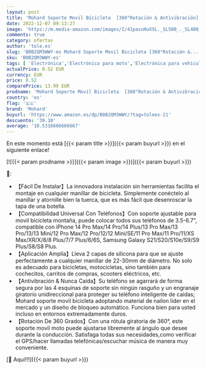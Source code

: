 ```yaml
---
layout: post
title: 'Mohard Soporte Movil Bicicleta  [360°Rotación & Antivibración] Universal Soporte Móvil Moto  Porta movil Bicicleta Compatible con iPhone 14 Pro Max/14 Pro/13 Pro/Samsung & Otros 3.5-6.7" Smartphones'
date: 2022-12-07 09:13:27
image: 'https://m.media-amazon.com/images/I/41pasuHuXSL._SL500_._SL400_.jpg'
comments: true
category: ofertas
author: 'tole.es'
slug: 'B0B2QM3WWY-es Mohard Soporte Movil Bicicleta [360°Rotación &...'
sku: 'B0B2QM3WWY-es'
tags: [ 'Electrónica','Electrónica para moto','Electrónica para vehículos','Soportes para moto','iphone','mohard','🇪🇸', ]
actualPrice: 8.52 EUR
currency: EUR
price: 8.52
comparePrice: 13.99 EUR
prodname: 'Mohard Soporte Movil Bicicleta  [360°Rotación & Antivibración] Universal Soporte Móvil Moto  Porta movil Bicicleta Compatible con iPhone 14 Pro Max/14 Pro/13 Pro/Samsung & Otros 3.5-6.7" Smartphones'
country: 'es'
flag: '🇪🇸'
brand: 'Mohard'
buyurl: 'https://www.amazon.es/dp/B0B2QM3WWY/?tag=tolees-21'
descuento: '39.10'
average: '10.5316666666667'
---
```


En este momento está [{{< param title >}}]({{< param buyurl >}}) en el siguiente enlace!

[![{{< param prodname >}}]({{< param image >}})]({{< param buyurl >}})

🔎:

- 【Fácil De Instalar】La innovadora instalación sin herramientas facilita el montaje en cualquier manillar de bicicleta. Simplemente conéctelo al manillar y atornille bien la tuerca, que es más fácil que desenroscar la tapa de una botella.
- 【Compatibilidad Universal Con Teléfonos】Con soporte ajustable para movil bicicleta montaña, puede colocar todos sus teléfonos de 3.5-6.7", compatible con iPhone 14 Pro Max/14 Pro/14 Plus/13 Pro Max/13 Pro/13/13 Mini/12 Pro Max/12 Pro/12/12 Mini/SE/11 Pro Max/11 Pro/11/XS Max/XR/X/8/8 Plus/7/7 Plus/6/6S, Samsung Galaxy S21/S20/S10e/S9/S9 Plus/S8/S8 Plus.
- 【Aplicación Amplia】Lleva 2 capas de silicona para que se ajuste perfectamente a cualquier manillar de 22-30mm de diámetro. No solo es adecuado para bicicletas, motocicletas, sino también para cochecitos, carritos de compras, scooters eléctricos, etc.
- 【Antivibración & Nunca Caída】Su teléfono se agarrará de forma segura por las 4 esquinas de soporte sin ningún rasguño y un engranaje giratorio unidireccional para proteger su teléfono inteligente de caídas; Mohard soporte movil bicicleta adoptando material de nailon líder en el mercado y un diseño de bloqueo automático. Funciona bien para usted incluso en entornos extremadamente duros.
- 【Rotación De 360 Grados】Con una rótula giratoria de 360°, este soporte movil moto puede ajustarse libremente al ángulo que desee durante la conducción. Satisfaga todas sus necesidades,como verificar el GPS/hacer llamadas telefónicas/escuchar música de manera muy conveniente.

[🛒 Aquí!!!]({{< param buyurl >}})
